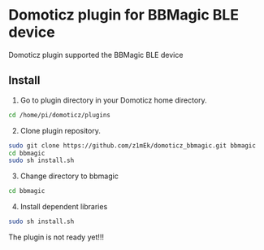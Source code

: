 # Domoticz plugin for BBMagic BLE device
Domoticz plugin supported the BBMagic BLE device

## Install

1. Go to plugin directory in your Domoticz home directory. 
```bash
cd /home/pi/domoticz/plugins
```
2. Clone plugin repository.
```bash
sudo git clone https://github.com/z1mEk/domoticz_bbmagic.git bbmagic
cd bbmagic
sudo sh install.sh
```
3. Change directory to bbmagic
```bash
cd bbmagic
```
4. Install dependent libraries
```bash
sudo sh install.sh
```

The plugin is not ready yet!!!

